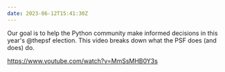 ```yaml
---
date: 2023-06-12T15:41:30Z
---
```


Our goal is to help the Python community make informed decisions in this year's @thepsf election. This video breaks down what the PSF does (and does) do.

https://www.youtube.com/watch?v=MmSsMHB0Y3s
